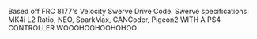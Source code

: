 Based off FRC 8177's Velocity Swerve Drive Code.
Swerve specifications:
MK4i L2 Ratio, NEO, SparkMax, CANCoder, Pigeon2
WITH A PS4 CONTROLLER WOOOHOOHOOHOHOO
